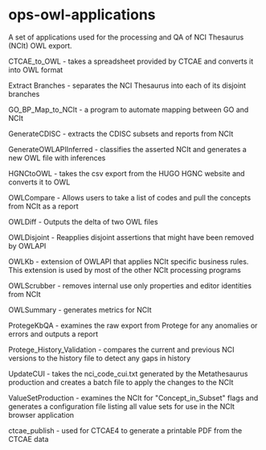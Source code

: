 # ops-owl-applications
A set of applications used for the processing and QA of NCI Thesaurus (NCIt) OWL export.  

CTCAE_to_OWL - takes a spreadsheet provided by CTCAE and converts it into OWL format

Extract Branches - separates the NCI Thesaurus into each of its disjoint branches

GO_BP_Map_to_NCIt - a program to automate mapping between GO and NCIt

GenerateCDISC - extracts the CDISC subsets and reports from NCIt

GenerateOWLAPIInferred - classifies the asserted NCIt and generates a new OWL file with inferences

HGNCtoOWL - takes the csv export from the HUGO HGNC website and converts it to OWL

OWLCompare - Allows users to take a list of codes and pull the concepts from NCIt as a report

OWLDiff - Outputs the delta of two OWL files

OWLDisjoint - Reapplies disjoint assertions that might have been removed by OWLAPI

OWLKb - extension of OWLAPI that applies NCIt specific business rules.  This extension is used by most of the other NCIt processing programs

OWLScrubber - removes internal use only properties and editor identities from NCIt

OWLSummary - generates metrics for NCIt

ProtegeKbQA - examines the raw export from Protege for any anomalies or errors and outputs a report

Protege_History_Validation - compares the current and previous NCI versions to the history file to detect any gaps in history

UpdateCUI - takes the nci_code_cui.txt generated by the Metathesaurus production and creates a batch file to apply the changes to the NCIt

ValueSetProduction - examines the NCIt for "Concept_in_Subset" flags and generates a configuration file listing all value sets for use in the NCIt browser application

ctcae_publish - used for CTCAE4 to generate a printable PDF from the CTCAE data

